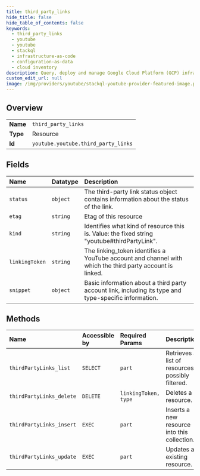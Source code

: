 ```yaml
---
title: third_party_links
hide_title: false
hide_table_of_contents: false
keywords:
  - third_party_links
  - youtube
  - youtube    
  - stackql
  - infrastructure-as-code
  - configuration-as-data
  - cloud inventory
description: Query, deploy and manage Google Cloud Platform (GCP) infrastructure and resources using SQL
custom_edit_url: null
image: /img/providers/youtube/stackql-youtube-provider-featured-image.png
---
```

  
    

## Overview
<table><tbody>
<tr><td><b>Name</b></td><td><code>third_party_links</code></td></tr>
<tr><td><b>Type</b></td><td>Resource</td></tr>
<tr><td><b>Id</b></td><td><code>youtube.youtube.third_party_links</code></td></tr>
</tbody></table>

## Fields
| Name | Datatype | Description |
|:-----|:---------|:------------|
| `status` | `object` | The third-party link status object contains information about the status of the link. |
| `etag` | `string` | Etag of this resource |
| `kind` | `string` | Identifies what kind of resource this is. Value: the fixed string "youtube#thirdPartyLink". |
| `linkingToken` | `string` | The linking_token identifies a YouTube account and channel with which the third party account is linked. |
| `snippet` | `object` | Basic information about a third party account link, including its type and type-specific information. |
## Methods
| Name | Accessible by | Required Params | Description |
|:-----|:--------------|:----------------|:------------|
| `thirdPartyLinks_list` | `SELECT` | `part` | Retrieves a list of resources, possibly filtered. |
| `thirdPartyLinks_delete` | `DELETE` | `linkingToken, type` | Deletes a resource. |
| `thirdPartyLinks_insert` | `EXEC` | `part` | Inserts a new resource into this collection. |
| `thirdPartyLinks_update` | `EXEC` | `part` | Updates an existing resource. |
